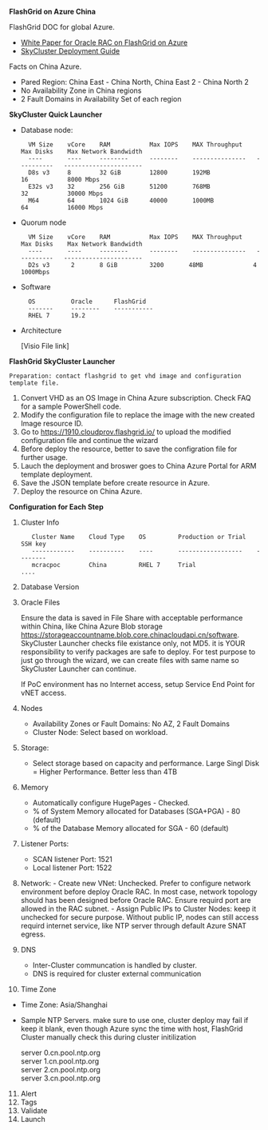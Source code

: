 
**FlashGrid on Azure China**

FlashGrid DOC for global Azure.

   - [White Paper for Oracle RAC on FlashGrid on Azure](https://www.flashgrid.io/wp-content/sideuploads/resources/FlashGrid_OracleRAC_in_Azure.pdf)  
   - [SkyCluster Deployment Guide](https://www.flashgrid.io/wp-content/sideuploads/resources/FlashGrid_SkyCluster_Deployment_Guide_for_Azure.pdf)  

Facts on China Azure.

- Pared Region: China East - China North, China East 2 - China North 2
- No Availability Zone in China regions
- 2 Fault Domains in Availability Set of each region 

**SkyCluster Quick Launcher**

- Database node:  

        VM Size    vCore    RAM           Max IOPS    MAX Throughput    Max Disks    Max Network Bandwidth  
        ----       ----     --------      --------    ---------------   ----------   ----------------------
        D8s v3     8        32 GiB        12800       192MB             16           8000 Mbps
        E32s v3    32       256 GiB       51200       768MB             32           30000 Mbps
        M64        64       1024 GiB      40000       1000MB            64           16000 Mbps


- Quorum node

        VM Size    vCore    RAM           Max IOPS    MAX Throughput    Max Disks    Max Network Bandwidth  
        ----       ----     --------      --------    ---------------   ----------   ----------------------
        D2s v3      2       8 GiB         3200       48MB              4            1000Mbps

- Software

        OS          Oracle      FlashGrid 
        -------     --------    -----------
        RHEL 7      19.2        

- Architecture

    [Visio File link]

**FlashGrid SkyCluster Launcher**

    Preparation: contact flashgrid to get vhd image and configuration template file. 
    
   1. Convert VHD as an OS Image in China Azure subscription. Check FAQ for a sample PowerShell code.
   2. Modify the configuration file to replace the image with the new created Image resource ID.
   3. Go to https://1910.cloudprov.flashgrid.io/ to upload the modified configuration file and continue the wizard
   4. Before deploy the resource, better to save the configration file for further usage.
   5. Lauch the deployment and broswer goes to China Azure Portal for ARM template deployment. 
   6. Save the JSON template before create resource in Azure.
   7. Deploy the resource on China Azure.

**Configuration for Each Step**

  1. Cluster Info

            Cluster Name    Cloud Type    OS         Production or Trial   SSH key 
            ------------    ----------    ----       ------------------    --------
            mcracpoc        China         RHEL 7     Trial                   ....

  2. Database Version

  3. Oracle Files

      Ensure the data is saved in File Share with acceptable performance within China, like China Azure Blob storage https://storageaccountname.blob.core.chinacloudapi.cn/software. SkyCluster Launcher checks file existance only, not MD5. it is YOUR responsibility to verify packages are safe to deploy. For test purpose to just go through the wizard, we can create files with same name so SkyCluster Launcher can continue.

      If PoC environment has no Internet access, setup Service End Point for vNET access.

  4. Nodes
     -   Availability Zones or Fault Domains: No AZ, 2 Fault Domains
     -   Cluster Node: Select based on workload. 

  5. Storage:
     - Select storage based on capacity and performance. Large Singl Disk = Higher Performance. Better less than 4TB

  6. Memory
     - Automatically configure HugePages - Checked. 
     - % of System Memory allocated for Databases (SGA+PGA) - 80 (default)
     - % of the Database Memory allocated for SGA - 60 (default)

  7. Listener Ports: 
     - SCAN listener Port: 1521
     - Local listener Port: 1522

  8.  Network: 
     - Create new VNet: Unchecked. Prefer to configure network environment before deploy Oracle RAC. In most case, network topology should has been designed before Oracle RAC. Ensure requird port are allowed in the RAC subnet.
     - Assign Public IPs to Cluster Nodes: keep it unchecked for secure purpose. Without public IP, nodes can still access requird internet service, like NTP server through default Azure SNAT egress.

  9.  DNS
      - Inter-Cluster communcation is handled by cluster. 
      - DNS is required for cluster external communication

  10. Time Zone

  - Time Zone: Asia/Shanghai
  - Sample NTP Servers. make sure to use one, cluster deploy may fail if keep it blank, even though Azure sync the time with host, FlashGrid Cluster manually check this during cluster initilization 

  	   server 0.cn.pool.ntp.org  
  	   server 1.cn.pool.ntp.org  
  	   server 2.cn.pool.ntp.org  
  	   server 3.cn.pool.ntp.org  

  11. Alert
  12. Tags
  13. Validate
  14. Launch


